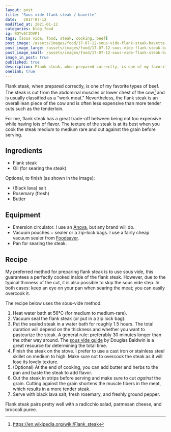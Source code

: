 ```yaml
---
layout: post
title: "Sous vide flank steak / bavette"
date:   2017-07-12
modified_at: 2021-01-12
categories: blog food
ig: BQYv6tIDVP1
tags: [sous vide, food, steak, cooking, beef]
post_image: /assets/images/food/17-07-12-sous-vide-flank-steak-bavette.jpg
post_image_large: /assets/images/food/17-07-12-sous-vide-flank-steak-bavette_large.jpg
post_image_small: /assets/images/food/17-07-12-sous-vide-flank-steak-bavette_thumbnail.jpg
image_in_post: true
published: true
description: Flank steak, when prepared correctly, is one of my favorite types of beef. It has a great trade off between being not to expensive (in comparison to cuts such as tenderloin) while having lots of flavor.
onelink: true
---
```


Flank steak, when prepared correctly, is one of my favorite types of beef. The steak is cut from the abdominal muscles or lower chest of the cow[^1] and is usually classified as a "work meat." Nevertheless, the flank steak is an overall lean piece of the cow and is often less expensive than more tender cuts such as the tenderloin.

For me, flank steak has a great trade-off between being not too expensive while having lots of flavor. The texture of the steak is at its best when you cook the steak medium to medium rare and cut against the grain before serving.

## Ingredients

- Flank steak
- Oil (for searing the steak)

Optional, to finish (as shown in the image):
- (Black lava) salt
- Rosemary (fresh)
- Butter

## Equipment

- Emersion circulator. I use an [Anova](https://amzn.to/2IYEmcQ), but any brand will do.
- Vacuum pouches + sealer or a zip-lock bags. I use a fairly cheap vacuum sealer from <a href="https://amzn.to/38CF8qn" rel="nofollow">Foodsaver</a>.
- Pan for searing the steak.

## Recipe

My preferred method for preparing flank steak is to use sous vide, this guarantees a perfectly cooked inside of the flank steak. However, due to the typical thinness of the cut, it is also possible to skip the sous vide step. In both cases: keep an eye on your pan when searing the meat; you can easily overcook it.

The recipe below uses the sous-vide method.

1. Heat water bath at 56&deg;C (for medium to medium-rare).
2. Vacuum seal the flank steak (or put in a zip lock bag).
3. Put the sealed steak in a water bath for roughly 1.5 hours. The total duration will depend on the thickness and whether you want to pasteurize the steak. A general rule: preferably 30 minutes longer than the other way around. The [sous vide guide](http://www.douglasbaldwin.com/sous-vide.html) by Douglas Baldwin is a great resource for determining the total time.
4. Finish the steak on the stove. I prefer to use a cast iron or stainless steel skillet on medium to high. Make sure not to overcook the steak as it will lose its lovely texture.
5. (Optional) At the end of cooking, you can add butter and herbs to the pan and baste the steak to add flavor.
6. Cut the steak in strips before serving and make sure to cut *against* the grain. Cutting against the grain shortens the muscle fibers in the meat, which results in a more tender steak.
6. Serve with black lava salt, fresh rosemary, and freshly ground pepper.

Flank steak pairs pretty well with a radicchio salad, parmesan cheese, and broccoli puree.

[^1]: https://en.wikipedia.org/wiki/Flank_steak

